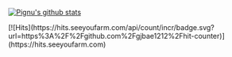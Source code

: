 
[![Pignu's github stats](https://github-readme-stats.vercel.app/api?username=pignuante)](https://github.com/anuraghazra/github-readme-stats)


<div>
    [![Hits](https://hits.seeyoufarm.com/api/count/incr/badge.svg?url=https%3A%2F%2Fgithub.com%2Fgjbae1212%2Fhit-counter)](https://hits.seeyoufarm.com)
</div>
